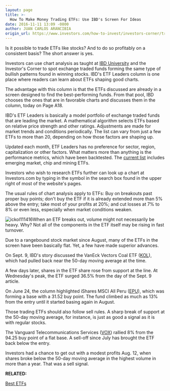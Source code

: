 ```yaml
---
layout: page
title: >-
  How To Make Money Trading ETFs: Use IBD's Screen For Ideas
date: 2016-11-11 13:09 -0800
author: JUAN CARLOS ARANCIBIA
origin_url: https://www.investors.com/how-to-invest/investors-corner/trading-etfs-ibd-list-serves-up-prescreened-ideas/
---
```


Is it possible to trade ETFs like stocks? And to do so profitably on a consistent basis?
The short answer is yes.

Investors can use chart analysis as taught at [IBD University](https://www.investors.com/ibd-university/getting-started/) and the Investor's Corner to spot exchange traded funds forming the same type of bullish patterns found in winning stocks. IBD's ETF Leaders column is one place where readers can learn about ETFs shaping good charts.

The advantage with this column is that the ETFs discussed are already in a screen designed to find the best-performing funds. From that pool, IBD chooses the ones that are in favorable charts and discusses them in the column, today on Page A18.

IBD's ETF Leaders is basically a model portfolio of exchange traded funds that are leading the market. A mathematical algorithm selects ETFs based on relative price strength and other ratings. Adjustments are made for market trends and conditions periodically. The list can vary from just a few ETFs to more than 20, depending on how those factors are shaping up.

Updated each month, ETF Leaders has no preference for sector, region, capitalization or other factors. What matters more than anything is the performance metrics, which have been backtested. The [current list](https://www.investors.com/data-tables/sector-rotation-etfs-nov-08-2016/) includes emerging market, chip and mining ETFs.

Investors who wish to research ETFs further can look up a chart at Investors.com by typing in the symbol in the search box found in the upper right of most of the website's pages.

The usual rules of chart analysis apply to ETFs: Buy on breakouts past proper buy points; don't buy the ETF if it is already extended more than 5% above the entry; take most of your profits at 20%; and cut losses at 7% to 8% or even less, especially when market conditions weaken.

![ickol111416](https://www.investors.com/wp-content/uploads/2016/11/ICkol111416-1024x550.png)When an ETF breaks out, volume might not necessarily be heavy. Why? Not all of the components in the ETF itself may be rising in fast turnover.

Due to a rangebound stock market since August, many of the ETFs in the screen have been basically flat. Yet, a few have made superior advances.

On Sept. 9, IBD's story discussed the VanEck Vectors Coal ETF ([KOL](https://research.investors.com/quote.aspx?symbol=KOL)), which had pulled back near the 50-day moving average at the time.

A few days later, shares in the ETF share rose from support at the line. At Wednesday's peak, the ETF surged 36.5% from the day of the Sept. 9 article.

On June 24, the column highlighted iShares MSCI All Peru ([EPU](https://research.investors.com/quote.aspx?symbol=EPU)), which was forming a base with a 31.52 buy point. The fund climbed as much as 13% from the entry until it started basing again in August.

Those trading ETFs should also follow sell rules. A sharp break of support at the 50-day moving average, for instance, is just as good a signal as it is with regular stocks.

The Vanguard Telecommunications Services ([VOX](https://research.investors.com/quote.aspx?symbol=VOX)) rallied 8% from the 94.25 buy point of a flat base. A sell-off since July has brought the ETF back below the entry.

Investors had a chance to get out with a modest profits Aug. 12, when shares broke below the 50-day moving average in the highest volume in more than a year. That was a sell signal.

**RELATED:**

[Best ETFs](https://www.investors.com/best-etfs/)


